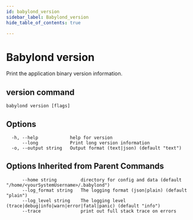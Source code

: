 ```yaml
---
id: babylond_version
sidebar_label: Babylond_version
hide_table_of_contents: true

---
```


# Babylond version
Print the application binary version information.
## version command
```
babylond version [flags]
```
## Options
```
  -h, --help            help for version
      --long            Print long version information
  -o, --output string   Output format (text|json) (default "text")
```
## Options Inherited from Parent Commands
```
      --home string         directory for config and data (default "/home/<yourSystemUsername>/.babylond")
      --log_format string   The logging format (json|plain) (default "plain")
      --log_level string    The logging level (trace|debug|info|warn|error|fatal|panic) (default "info")
      --trace               print out full stack trace on errors
```